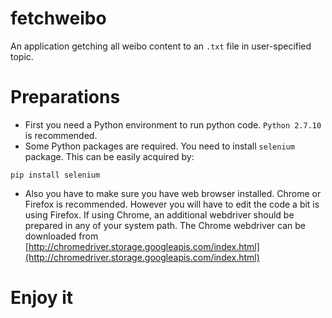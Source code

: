 # fetchweibo
An application getching all weibo content to an `.txt` file in user-specified topic.

# Preparations
+ First you need a Python environment to run python code. `Python 2.7.10` is recommended.
+ Some Python packages are required. You need to install `selenium` package. This can be easily acquired by:
```
pip install selenium
```
+ Also you have to make sure you have web browser installed. Chrome or Firefox is recommended. However you will have to edit the code a bit is using Firefox. If using Chrome, an additional webdriver should be prepared in any of your system path. The Chrome webdriver can be downloaded from [http://chromedriver.storage.googleapis.com/index.html](http://chromedriver.storage.googleapis.com/index.html)

# Enjoy it
